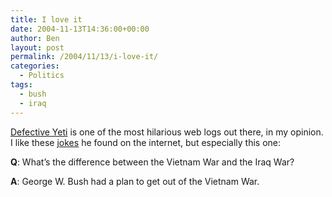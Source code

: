 ```yaml
---
title: I love it
date: 2004-11-13T14:36:00+00:00
author: Ben
layout: post
permalink: /2004/11/13/i-love-it/
categories:
  - Politics
tags:
  - bush
  - iraq
---
```

[Defective Yeti](http://www.defectiveyeti.com/) is one of the most hilarious web logs out there, in my opinion. I like these [jokes](http://www.defectiveyeti.com/archives/001035.html) he found on the internet, but especially this one:

**Q**: What&#8217;s the difference between the Vietnam War and the Iraq War?

**A**: George W. Bush had a plan to get out of the Vietnam War.